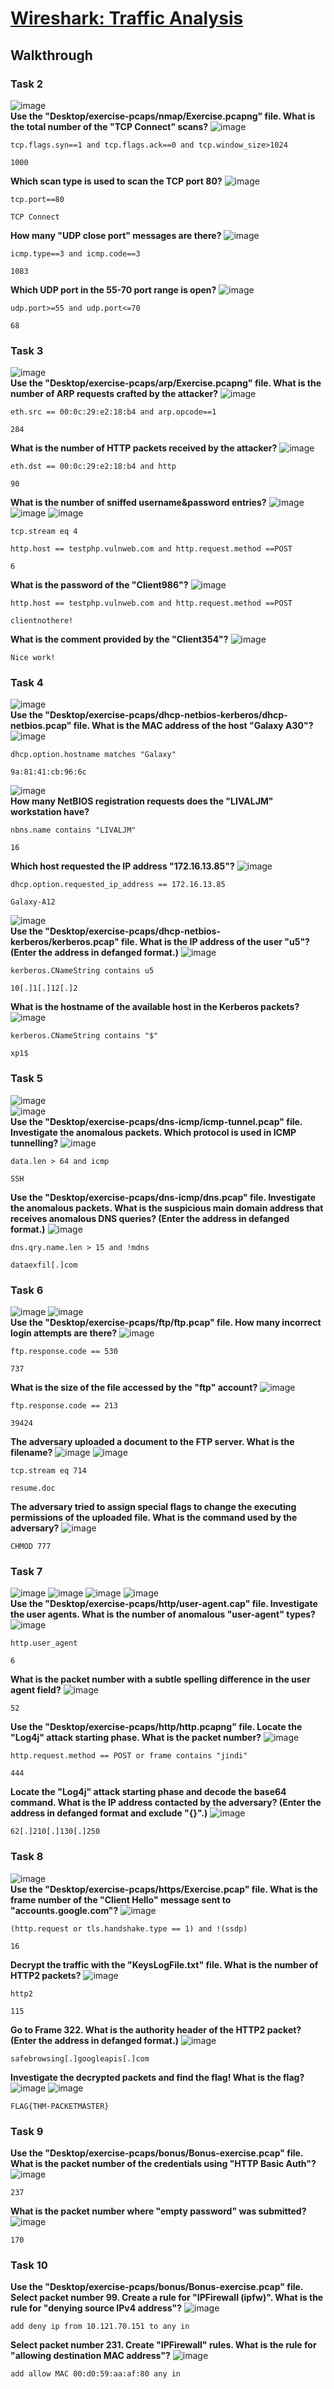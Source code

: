 # [Wireshark: Traffic Analysis](https://tryhackme.com/room/wiresharktrafficanalysis)

## Walkthrough


### Task 2
![image](https://github.com/user-attachments/assets/6a6703c2-6d21-42c2-a3e9-30b152ef325e)
</br>
**Use the "Desktop/exercise-pcaps/nmap/Exercise.pcapng" file.
What is the total number of the "TCP Connect" scans?**
![image](https://github.com/user-attachments/assets/af24ac84-c48b-40f7-9296-cfa03c19cf08)
</br>
```shell
tcp.flags.syn==1 and tcp.flags.ack==0 and tcp.window_size>1024

1000
```
**Which scan type is used to scan the TCP port 80?**
![image](https://github.com/user-attachments/assets/0bbc4a5d-c667-4cbc-9a03-64bf20e0644b)
</br>
```shell
tcp.port==80

TCP Connect
```
**How many "UDP close port" messages are there?**
![image](https://github.com/user-attachments/assets/28353feb-bfa6-4e11-b2a1-3050c4dbaa09)
</br>
```shell
icmp.type==3 and icmp.code==3

1083
```
**Which UDP port in the 55-70 port range is open?**
![image](https://github.com/user-attachments/assets/acf3bed9-70a9-4c88-958d-17daed759517)
</br>
```shell
udp.port>=55 and udp.port<=70

68
```

### Task 3
![image](https://github.com/user-attachments/assets/a0d17be1-0b54-4432-96f3-a22f36baa792)
</br>
**Use the "Desktop/exercise-pcaps/arp/Exercise.pcapng" file.
What is the number of ARP requests crafted by the attacker?**
![image](https://github.com/user-attachments/assets/b1ee56d4-b539-4efa-9e57-fdc333915fe8)
</br>
```shell
eth.src == 00:0c:29:e2:18:b4 and arp.opcode==1

284
```
**What is the number of HTTP packets received by the attacker?**
![image](https://github.com/user-attachments/assets/1765279a-66b6-4e2b-8943-d2602f299388)
</br>
```shell
eth.dst == 00:0c:29:e2:18:b4 and http

90
```
**What is the number of sniffed username&password entries?**
![image](https://github.com/user-attachments/assets/2fc3d492-a89b-4b8a-a574-2e82741461db)
![image](https://github.com/user-attachments/assets/656307ef-c1fa-4092-b862-ff3cbf8492a4)
![image](https://github.com/user-attachments/assets/d2aa6403-2b43-4e35-be31-8bb0bb89eae8)
</br>
```shell
tcp.stream eq 4

http.host == testphp.vulnweb.com and http.request.method ==POST

6
```
**What is the password of the "Client986"?**
![image](https://github.com/user-attachments/assets/d75f98e2-b6b9-40c6-a277-21b2cfab0334)

```shell
http.host == testphp.vulnweb.com and http.request.method ==POST

clientnothere!
```
**What is the comment provided by the "Client354"?**
![image](https://github.com/user-attachments/assets/a5ae15ff-7d60-407c-8e24-4d6d26a3e43f)
</br>
```shell
Nice work!
```

### Task 4
![image](https://github.com/user-attachments/assets/5e9b5a62-0c8a-431b-830c-a546ccc581e9)
</br>
**Use the "Desktop/exercise-pcaps/dhcp-netbios-kerberos/dhcp-netbios.pcap" file.
What is the MAC address of the host "Galaxy A30"?**
![image](https://github.com/user-attachments/assets/c5a63192-02a6-4837-af86-3b5ee07312e9)
</br>
```shell
dhcp.option.hostname matches "Galaxy"

9a:81:41:cb:96:6c
```
![image](https://github.com/user-attachments/assets/00434dd6-3ef0-4dd1-83cf-875f23068025)
</br>
**How many NetBIOS registration requests does the "LIVALJM" workstation have?**
```shell
nbns.name contains "LIVALJM"

16
```
**Which host requested the IP address "172.16.13.85"?**
![image](https://github.com/user-attachments/assets/34bc8bce-6fd2-4dd0-9240-938723441202)
</br>
```shell
dhcp.option.requested_ip_address == 172.16.13.85

Galaxy-A12
```
![image](https://github.com/user-attachments/assets/bc315bfd-6810-4d11-a6e5-8d6db3b09ac5)
</br>
**Use the "Desktop/exercise-pcaps/dhcp-netbios-kerberos/kerberos.pcap" file.
What is the IP address of the user "u5"? (Enter the address in defanged format.)**
![image](https://github.com/user-attachments/assets/2c0f7bf7-9fef-4f21-ba43-66555612b3b3)
</br>
```shell
kerberos.CNameString contains u5

10[.]1[.]12[.]2
```
**What is the hostname of the available host in the Kerberos packets?**
![image](https://github.com/user-attachments/assets/2709427d-fbf6-4c43-8319-3b0ba6897b40)
</br>
```shell
kerberos.CNameString contains "$"

xp1$
```

### Task 5
![image](https://github.com/user-attachments/assets/a1a71f1f-8fd7-4230-b6d6-bf94b44f7816)
</br>
![image](https://github.com/user-attachments/assets/43f5f587-bbb4-480c-8628-1a6a330754f7)
</br>
**Use the "Desktop/exercise-pcaps/dns-icmp/icmp-tunnel.pcap" file.
Investigate the anomalous packets. Which protocol is used in ICMP tunnelling?**
![image](https://github.com/user-attachments/assets/c4c7f509-8d3c-4010-a010-e21bf95742e0)
</br>
```shell
data.len > 64 and icmp

SSH
```
**Use the "Desktop/exercise-pcaps/dns-icmp/dns.pcap" file.
Investigate the anomalous packets. What is the suspicious main domain address that receives anomalous DNS queries? (Enter the address in defanged format.)**
![image](https://github.com/user-attachments/assets/e79c24ab-503c-4021-99d5-c598235a62b2)
</br>
```shell
dns.qry.name.len > 15 and !mdns 

dataexfil[.]com
```

### Task 6
![image](https://github.com/user-attachments/assets/21405db9-4524-455a-a9ec-f9eace43a929)
![image](https://github.com/user-attachments/assets/bba0ceb0-1b62-4f6f-811b-ca6710914b80)
</br>
**Use the "Desktop/exercise-pcaps/ftp/ftp.pcap" file.
How many incorrect login attempts are there?**
![image](https://github.com/user-attachments/assets/bf17f04c-6be2-41e6-88f7-7714b8106217)
</br>
```shell
ftp.response.code == 530

737
```
**What is the size of the file accessed by the "ftp" account?**
![image](https://github.com/user-attachments/assets/fca4a30f-91ea-4483-9731-768668433309)
</br>
```shell
ftp.response.code == 213

39424
```
**The adversary uploaded a document to the FTP server. What is the filename?**
![image](https://github.com/user-attachments/assets/73a07224-0a6b-4b8e-9f33-217430112b35)
![image](https://github.com/user-attachments/assets/ee19d63d-bb91-49b3-9563-9d2eaf4d1af4)
</br>
```shell
tcp.stream eq 714

resume.doc
```
**The adversary tried to assign special flags to change the executing permissions of the uploaded file. What is the command used by the adversary?**
![image](https://github.com/user-attachments/assets/557678b4-4eca-4d54-8c15-2fbac5855b41)
</br>
```shell
CHMOD 777
```

### Task 7
![image](https://github.com/user-attachments/assets/b0309c40-b8aa-4506-a36c-b4a78ab07b24)
![image](https://github.com/user-attachments/assets/1a24b9dc-69fc-4257-8340-9a13380585c0)
![image](https://github.com/user-attachments/assets/680f687c-93b0-4d6b-8d86-066092f9d0e2)
![image](https://github.com/user-attachments/assets/4f60fd2c-29fd-4eec-8cd4-b5b30bb9e1fc)
</br>
**Use the "Desktop/exercise-pcaps/http/user-agent.cap" file.
Investigate the user agents. What is the number of anomalous  "user-agent" types?**
![image](https://github.com/user-attachments/assets/b3f906a8-ad61-4b58-aae6-2261b7a0d182)
</br>
```shell
http.user_agent

6
```
**What is the packet number with a subtle spelling difference in the user agent field?**
![image](https://github.com/user-attachments/assets/14865c6c-1df4-4e42-b424-2a5a6bc4a1a4)
</br>
```shell
52
```
**Use the "Desktop/exercise-pcaps/http/http.pcapng" file.
Locate the "Log4j" attack starting phase. What is the packet number?**
![image](https://github.com/user-attachments/assets/7f42cbe1-191d-40aa-8988-5d1a1c94287a)
</br>
```shell
http.request.method == POST or frame contains "jindi"

444
```
**Locate the "Log4j" attack starting phase and decode the base64 command. What is the IP address contacted by the adversary? (Enter the address in defanged format and exclude "{}".)**
![image](https://github.com/user-attachments/assets/1c436954-52a3-49f8-b561-4d4cd9595c66)
</br>
```shell
62[.]210[.]130[.]250
```

### Task 8
![image](https://github.com/user-attachments/assets/21fe1350-9d2d-4ea3-b3ef-0b201783d465)
</br>
**Use the "Desktop/exercise-pcaps/https/Exercise.pcap" file.
What is the frame number of the "Client Hello" message sent to "accounts.google.com"?**
![image](https://github.com/user-attachments/assets/80a95626-aa45-46b2-a03c-6a3276bc5642)
</br>
```shell
(http.request or tls.handshake.type == 1) and !(ssdp)

16
```
**Decrypt the traffic with the "KeysLogFile.txt" file. What is the number of HTTP2 packets?**
![image](https://github.com/user-attachments/assets/d4597bb6-5bbc-461d-b071-db6a069e3828)
</br>
```shell
http2

115
```
**Go to Frame 322. What is the authority header of the HTTP2 packet? (Enter the address in defanged format.)**
![image](https://github.com/user-attachments/assets/1576bc35-ccc4-4e27-becd-6c040e3c93ab)
</br>
```shell
safebrowsing[.]googleapis[.]com
```
**Investigate the decrypted packets and find the flag! What is the flag?**
![image](https://github.com/user-attachments/assets/c1a978c0-e227-4816-a6af-ad3f7937115a)
![image](https://github.com/user-attachments/assets/db42a6b6-f9c2-4152-b921-ad292600d50e)
</br>
```shell
FLAG{THM-PACKETMASTER}
```

### Task 9

**Use the "Desktop/exercise-pcaps/bonus/Bonus-exercise.pcap" file.
What is the packet number of the credentials using "HTTP Basic Auth"?**
![image](https://github.com/user-attachments/assets/65c7c80d-e212-4cdf-862d-f432c2aad7aa)
</br>
```shell
237
```
**What is the packet number where "empty password" was submitted?**
![image](https://github.com/user-attachments/assets/b7814f43-6963-4a79-ac42-36ea43a07b21)
</br>
```shell
170
```

### Task 10

**Use the "Desktop/exercise-pcaps/bonus/Bonus-exercise.pcap" file.
Select packet number 99. Create a rule for "IPFirewall (ipfw)". What is the rule for "denying source IPv4 address"?**
![image](https://github.com/user-attachments/assets/2e198eac-d156-47a1-837a-4014a290cf03)
</br>
```shell
add deny ip from 10.121.70.151 to any in
```
**Select packet number 231. Create "IPFirewall" rules. What is the rule for "allowing destination MAC address"?**
![image](https://github.com/user-attachments/assets/30c38a8d-9521-495a-aaa4-46b9cdf1b6fa)
</br>
```shell
add allow MAC 00:d0:59:aa:af:80 any in
```
